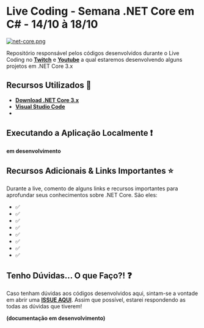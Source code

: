 # Live Coding - Semana .NET Core em C# - 14/10 à 18/10

[![net-core.png](https://i.postimg.cc/JhMc1Thw/net-core.png)](https://postimg.cc/pmcnCJ8k)

Repositório responsável pelos códigos desenvolvidos durante o Live Coding no **[Twitch]()** e **[Youtube]()** a qual estaremos desenvolvendo alguns projetos em .NET Core 3.x

## Recursos Utilizados 🚀

* **[Download .NET Core 3.x](https://aka.ms/AA69ihe)** 
* **[Visual Studio Code]()** 
* 

## Executando a Aplicação Localmente ❗️

**em desenvolvimento**

## Recursos Adicionais & Links Importantes  ⭐️

Durante a live, comento de alguns links e recursos importantes para aprofundar seus conhecimentos sobre .NET Core. São eles:

- ✅ **[]()**
- ✅ **[]()**
- ✅ **[]()**
- ✅ **[]()**
- ✅ **[]()**
- ✅ **[]()**
- ✅ **[]()**
- ✅ **[]()**

## Tenho Dúvidas... O que Faço?! ❓

Caso tenham dúvidas aos códigos desenvolvidos aqui, sintam-se a vontade em abrir uma **[ISSUE AQUI](https://github.com/glaucia86/live-dotnetcore/issues)**. Assim que possível, estarei respondendo as todas as dúvidas que tiverem!

**(documentação em desenvolvimento)**